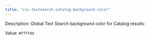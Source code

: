 ```yaml
---
title: "css.textsearch.catalog.background.color"
---
```


Description: Global Text Search background color for Catalog results:

Value: `#ffffdd`